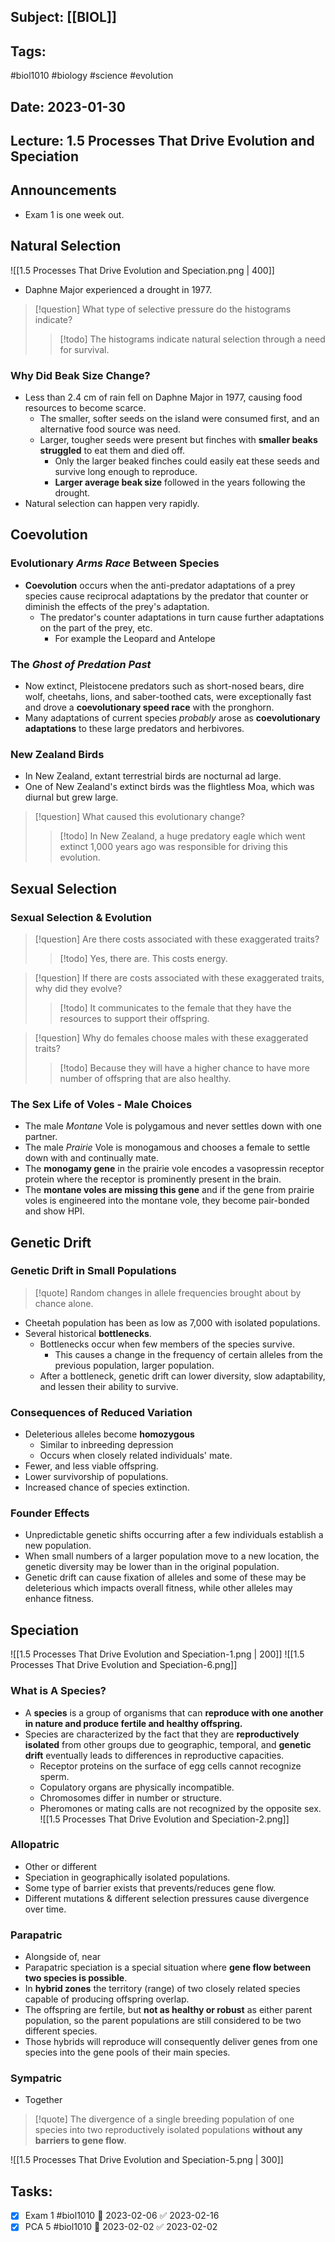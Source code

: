 ## Subject: [[BIOL]]
## Tags:
#biol1010 #biology #science #evolution 
## Date: 2023-01-30
## Lecture: 1.5 Processes That Drive Evolution and Speciation

## Announcements
- Exam 1 is one week out.

## Natural Selection
![[1.5 Processes That Drive Evolution and Speciation.png | 400]]
- Daphne Major experienced a drought in 1977.
> [!question] What type of selective pressure do the histograms indicate?
> > [!todo] The histograms indicate natural selection through a need for survival.
### Why Did Beak Size Change?
- Less than 2.4 cm of rain fell on Daphne Major in 1977, causing food resources to become scarce.
	- The smaller, softer seeds on the island were consumed first, and an alternative food source was need.
	- Larger, tougher seeds were present but finches with **smaller beaks struggled** to eat them and died off.
		- Only the larger beaked finches could easily eat these seeds and survive long enough to reproduce.
		- **Larger average beak size** followed in the years following the drought.
- Natural selection can happen very rapidly.

## Coevolution
### Evolutionary *Arms Race* Between Species
- **Coevolution** occurs when the anti-predator adaptations of a prey species cause reciprocal adaptations by the predator that counter or diminish the effects of the prey's adaptation.
	- The predator's counter adaptations in turn cause further adaptations on the part of the prey, etc.
		- For example the Leopard and Antelope
### The *Ghost of Predation Past*
- Now extinct, Pleistocene predators such as short-nosed bears, dire wolf, cheetahs, lions, and saber-toothed cats, were exceptionally fast and drove a **coevolutionary speed race** with the pronghorn.
- Many adaptations of current species *probably* arose as **coevolutionary adaptations** to these large predators and herbivores.
### New Zealand Birds
- In New Zealand, extant terrestrial birds are nocturnal ad large.
- One of New Zealand's extinct birds was the flightless Moa, which was diurnal but grew large.
> [!question] What caused this evolutionary change?
> > [!todo] In New Zealand, a huge predatory eagle which went extinct 1,000 years ago was responsible for driving this evolution.

## Sexual Selection
### Sexual Selection & Evolution
> [!question] Are there costs associated with these exaggerated traits?
> > [!todo] Yes, there are. This costs energy.

> [!question] If there are costs associated with these exaggerated traits, why did they evolve?
> > [!todo] It communicates to the female that they have the resources to support their offspring.

> [!question] Why do females choose males with these exaggerated traits?
> > [!todo] Because they will have a higher chance to have more number of offspring that are also healthy.
### The Sex Life of Voles - Male Choices
- The male *Montane* Vole is polygamous and never settles down with one partner.
- The male *Prairie* Vole is monogamous and chooses a female to settle down with and continually mate.
- The **monogamy gene** in the prairie vole encodes a vasopressin receptor protein where the receptor is prominently present in the brain.
- The **montane voles are missing this gene** and if the gene from prairie voles is engineered into the montane vole, they become pair-bonded and show HPI.

## Genetic Drift
### Genetic Drift in Small Populations
> [!quote] Random changes in allele frequencies brought about by chance alone.
- Cheetah population has been as low as 7,000 with isolated populations.
- Several historical **bottlenecks**.
	- Bottlenecks occur when few members of the species survive.
		- This causes a change in the frequency of certain alleles from the previous population, larger population.
	- After a bottleneck, genetic drift can lower diversity, slow adaptability, and lessen their ability to survive.
### Consequences of Reduced Variation
- Deleterious alleles become **homozygous**
	- Similar to inbreeding depression
	- Occurs when closely related individuals' mate.
- Fewer, and less viable offspring.
- Lower survivorship of populations.
- Increased chance of species extinction.
### Founder Effects
- Unpredictable genetic shifts occurring after a few individuals establish a new population.
- When small numbers of a larger population move to a new location, the genetic diversity may be lower than in the original population.
- Genetic drift can cause fixation of alleles and some of these may be deleterious which impacts overall fitness, while other alleles may enhance fitness.

## Speciation
![[1.5 Processes That Drive Evolution and Speciation-1.png | 200]]
![[1.5 Processes That Drive Evolution and Speciation-6.png]]
### What is A Species?
- A **species** is a group of organisms that can **reproduce with one another in nature and produce fertile and healthy offspring.**
- Species are characterized by the fact that they are **reproductively isolated** from other groups due to geographic, temporal, and **genetic drift** eventually leads to differences in reproductive capacities.
	- Receptor proteins on the surface of egg cells cannot recognize sperm.
	- Copulatory organs are physically incompatible.
	- Chromosomes differ in number or structure.
	- Pheromones or mating calls are not recognized by the opposite sex.
![[1.5 Processes That Drive Evolution and Speciation-2.png]]
### Allopatric
- Other or different
- Speciation in geographically isolated populations.
- Some type of barrier exists that prevents/reduces gene flow.
- Different mutations & different selection pressures cause divergence over time.
### Parapatric
- Alongside of, near
- Parapatric speciation is a special situation where **gene flow between two species is possible**.
- In **hybrid zones** the territory (range) of two closely related species capable of producing offspring overlap.
- The offspring are fertile, but **not as healthy or robust** as either parent population, so the parent populations are still considered to be two different species.
- Those hybrids will reproduce will consequently deliver genes from one species into the gene pools of their main species.
### Sympatric
- Together
> [!quote] The divergence of a single breeding population of one species into two reproductively isolated populations **without any barriers to gene flow**.

![[1.5 Processes That Drive Evolution and Speciation-5.png | 300]]


## Tasks:
- [x] Exam 1 #biol1010 📅 2023-02-06 ✅ 2023-02-16
- [x] PCA 5 #biol1010 📅 2023-02-02 ✅ 2023-02-02